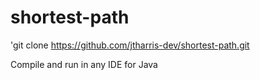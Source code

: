 # shortest-path
'git clone https://github.com/jtharris-dev/shortest-path.git

Compile and run in any IDE for Java